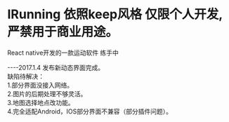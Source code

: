 # IRunning 依照keep风格 仅限个人开发,严禁用于商业用途。
React native开发的一款运动软件  练手中 










----2017.1.4 发布新动态界面完成。</br>
缺陷待解决：</br>
1.部分界面没接入网络。</br>
2.图片的后期处理不够灵活。</br>
3.地图选择地点改功能。</br>
4.完全适配Android，IOS部分界面不兼容（部分插件问题）。</br>
